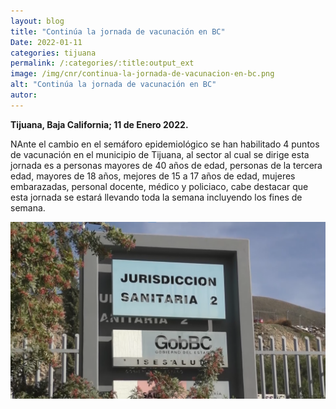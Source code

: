```yaml
---
layout: blog
title: "Continúa la jornada de vacunación en BC"
Date: 2022-01-11
categories: tijuana
permalink: /:categories/:title:output_ext
image: /img/cnr/continua-la-jornada-de-vacunacion-en-bc.png
alt: "Continúa la jornada de vacunación en BC"
autor:
---
```


**Tijuana, Baja California; 11 de Enero 2022.** 

NAnte el cambio en el semáforo epidemiológico se han habilitado 4 puntos de vacunación en el municipio de Tijuana, al sector al cual se dirige esta jornada es a personas mayores de 40 años de edad, personas de la tercera edad, mayores de 18 años, mejores de 15 a 17 años de edad, mujeres embarazadas, personal docente, médico y policiaco, cabe destacar que esta jornada se estará llevando toda la semana incluyendo los fines de semana.

<div id="carouselExampleSlidesOnly" class="carousel slide" data-ride="carousel">
  <div class="carousel-inner">
    <div class="carousel-item active">
       <img class="d-block w-100" src="/img/cnr/continua-la-jornada-de-vacunacion-en-bc.png" loading="lazy"  alt="Continúa la jornada de vacunación en BC">
    </div>
  </div>
</div>